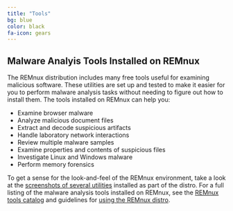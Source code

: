 ```yaml
---
title: "Tools"
bg: blue
color: black
fa-icon: gears
---
```


Malware Analyis Tools Installed on REMnux
-----------------------------------------

The REMnux distribution includes many free tools useful for examining malicious software. These utilities are set up and tested to make it easier for you to perform malware analysis tasks without needing to figure out how to install them. The tools installed on REMnux can help you:

- Examine browser malware
- Analyze malicious document files
- Extract and decode suspicious artifacts
- Handle laboratory network interactions
- Review multiple malware samples
- Examine properties and contents of suspicious files
- Investigate Linux and Windows malware
- Perform memory forensics

To get a sense for the look-and-feel of the REMnux environment, take a look at the [screenshots of several utilities](https://plus.google.com/photos/115789786748067394249/albums/6159843667382778449?authkey=CJCsnJ2SwdWN8gE) installed as part of the distro. For a full listing of the malware analysis tools installed on REMnux, see the [REMnux tools catalog](https://remnux.org/docs/distro/tools/) and guidelines for [using the REMnux distro](https://remnux.org/docs/distro/use/).

